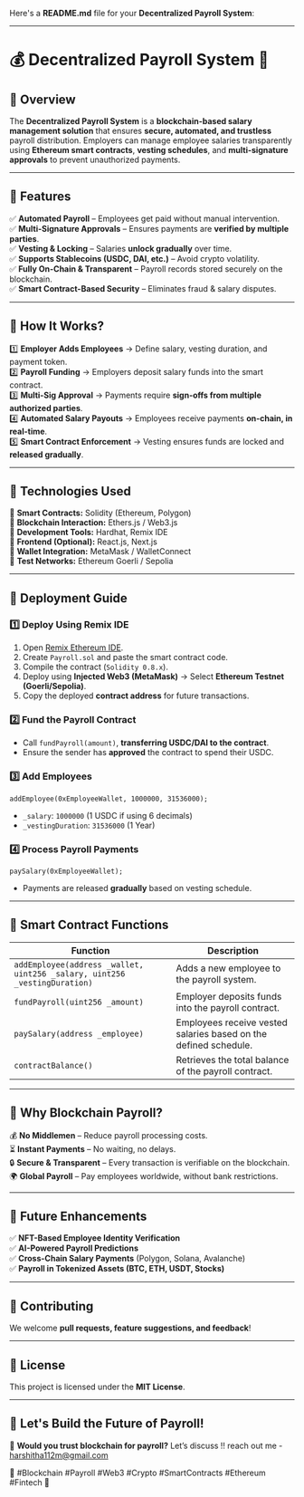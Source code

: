 Here's a **README.md** file for your **Decentralized Payroll System**:  

---

# **💰 Decentralized Payroll System** 🚀  

## **📌 Overview**  
The **Decentralized Payroll System** is a **blockchain-based salary management solution** that ensures **secure, automated, and trustless** payroll distribution. Employers can manage employee salaries transparently using **Ethereum smart contracts**, **vesting schedules**, and **multi-signature approvals** to prevent unauthorized payments.  

---

## **📌 Features**  
✅ **Automated Payroll** – Employees get paid without manual intervention.  
✅ **Multi-Signature Approvals** – Ensures payments are **verified by multiple parties**.  
✅ **Vesting & Locking** – Salaries **unlock gradually** over time.  
✅ **Supports Stablecoins (USDC, DAI, etc.)** – Avoid crypto volatility.  
✅ **Fully On-Chain & Transparent** – Payroll records stored securely on the blockchain.  
✅ **Smart Contract-Based Security** – Eliminates fraud & salary disputes.  

---

## **📌 How It Works?**  
1️⃣ **Employer Adds Employees** → Define salary, vesting duration, and payment token.  
2️⃣ **Payroll Funding** → Employers deposit salary funds into the smart contract.  
3️⃣ **Multi-Sig Approval** → Payments require **sign-offs from multiple authorized parties**.  
4️⃣ **Automated Salary Payouts** → Employees receive payments **on-chain, in real-time**.  
5️⃣ **Smart Contract Enforcement** → Vesting ensures funds are locked and **released gradually**.  

---

## **📌 Technologies Used**  
🔹 **Smart Contracts:** Solidity (Ethereum, Polygon)  
🔹 **Blockchain Interaction:** Ethers.js / Web3.js  
🔹 **Development Tools:** Hardhat, Remix IDE  
🔹 **Frontend (Optional):** React.js, Next.js  
🔹 **Wallet Integration:** MetaMask / WalletConnect  
🔹 **Test Networks:** Ethereum Goerli / Sepolia  

---

## **📌 Deployment Guide**  
### **1️⃣ Deploy Using Remix IDE**  
1. Open [Remix Ethereum IDE](https://remix.ethereum.org/).  
2. Create `Payroll.sol` and paste the smart contract code.  
3. Compile the contract (`Solidity 0.8.x`).  
4. Deploy using **Injected Web3 (MetaMask)** → Select **Ethereum Testnet (Goerli/Sepolia)**.  
5. Copy the deployed **contract address** for future transactions.  

### **2️⃣ Fund the Payroll Contract**  
- Call `fundPayroll(amount)`, **transferring USDC/DAI to the contract**.  
- Ensure the sender has **approved** the contract to spend their USDC.  

### **3️⃣ Add Employees**  
```solidity
addEmployee(0xEmployeeWallet, 1000000, 31536000);
```
- `_salary`: `1000000` (1 USDC if using 6 decimals)  
- `_vestingDuration`: `31536000` (1 Year)  

### **4️⃣ Process Payroll Payments**  
```solidity
paySalary(0xEmployeeWallet);
```
- Payments are released **gradually** based on vesting schedule.  

---

## **📌 Smart Contract Functions**  
| Function        | Description |
|----------------|-------------|
| `addEmployee(address _wallet, uint256 _salary, uint256 _vestingDuration)` | Adds a new employee to the payroll system. |
| `fundPayroll(uint256 _amount)` | Employer deposits funds into the payroll contract. |
| `paySalary(address _employee)` | Employees receive vested salaries based on the defined schedule. |
| `contractBalance()` | Retrieves the total balance of the payroll contract. |

---

## **📌 Why Blockchain Payroll?**  
💰 **No Middlemen** – Reduce payroll processing costs.  
⏳ **Instant Payments** – No waiting, no delays.  
🔒 **Secure & Transparent** – Every transaction is verifiable on the blockchain.  
🌍 **Global Payroll** – Pay employees worldwide, without bank restrictions.  

---

## **📌 Future Enhancements**  
✅ **NFT-Based Employee Identity Verification**  
✅ **AI-Powered Payroll Predictions**  
✅ **Cross-Chain Salary Payments** (Polygon, Solana, Avalanche)  
✅ **Payroll in Tokenized Assets (BTC, ETH, USDT, Stocks)**  

---

## **📌 Contributing**  
We welcome **pull requests, feature suggestions, and feedback**!  

---

## **📌 License**  
This project is licensed under the **MIT License**.  

---

## **🚀 Let's Build the Future of Payroll!**  
📢 **Would you trust blockchain for payroll?** Let’s discuss !! reach out me - harshitha112m@gmail.com

🔗 #Blockchain #Payroll #Web3 #Crypto #SmartContracts #Ethereum #Fintech 🚀
